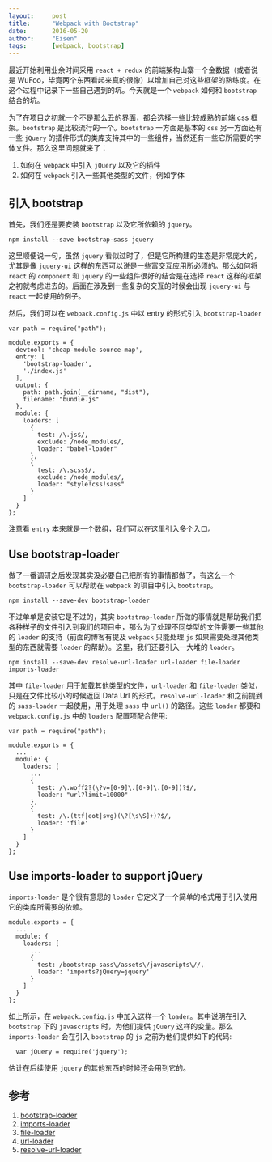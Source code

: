```yaml
---
layout:     post
title:      "Webpack with Bootstrap"
date:       2016-05-20
author:     "Eisen"
tags:       [webpack, bootstrap]
---
```


最近开始利用业余时间采用 `react + redux` 的前端架构山寨一个金数据（或者说是 WuFoo，毕竟两个东西看起来真的很像）以增加自己对这些框架的熟练度。在这个过程中记录下一些自己遇到的坑。今天就是一个 `webpack` 如何和 `bootstrap` 结合的坑。

为了在项目之初就一个不是那么丑的界面，都会选择一些比较成熟的前端 css 框架。`bootstrap` 是比较流行的一个。`bootstrap` 一方面是基本的 `css` 另一方面还有一些 `jQuery` 的插件形式的类库支持其中的一些组件，当然还有一些它所需要的字体文件。那么这里问题就来了：

1. 如何在 `webpack` 中引入 `jQuery` 以及它的插件
2. 如何在 `webpack` 引入一些其他类型的文件，例如字体

## 引入 bootstrap

首先，我们还是要安装 `bootstrap` 以及它所依赖的 `jquery`。

    npm install --save bootstrap-sass jquery

这里顺便说一句，虽然 `jquery` 看似过时了，但是它所构建的生态是非常庞大的，尤其是像 `jquery-ui` 这样的东西可以说是一些富交互应用所必须的。那么如何将 `react` 的 `component` 和 `jquery` 的一些组件很好的结合是在选择 `react` 这样的框架之初就考虑进去的。后面在涉及到一些复杂的交互的时候会出现 `jquery-ui` 与 `react` 一起使用的例子。

然后，我们可以在 `webpack.config.js` 中以 entry 的形式引入 `bootstrap-loader`

```
var path = require("path");

module.exports = {
  devtool: 'cheap-module-source-map',
  entry: [
    'bootstrap-loader',
    './index.js'
  ],
  output: {
    path: path.join(__dirname, "dist"),
    filename: "bundle.js"
  },
  module: {
    loaders: [
      {
        test: /\.js$/,
        exclude: /node_modules/,
        loader: "babel-loader"
      },
      {
        test: /\.scss$/,
        exclude: /node_modules/,
        loader: "style!css!sass"
      }
    ]
  }
};
```

注意看 `entry` 本来就是一个数组，我们可以在这里引入多个入口。

## Use bootstrap-loader

做了一番调研之后发现其实没必要自己把所有的事情都做了，有这么一个 `bootstrap-loader` 可以帮助在 `webpack` 的项目中引入 `bootstrap`。

    npm install --save-dev bootstrap-loader
    
不过单单是安装它是不过的，其实 `bootstrap-loader` 所做的事情就是帮助我们把各种样子的文件引入到我们的项目中，那么为了处理不同类型的文件需要一些其他的 `loader` 的支持（前面的博客有提及 `webpack` 只能处理 `js` 如果需要处理其他类型的东西就需要 `loader` 的帮助）。这里，我们还要引入一大堆的 `loader`。

    npm install --save-dev resolve-url-loader url-loader file-loader imports-loader
    
其中 `file-loader` 用于加载其他类型的文件，`url-loader` 和 `file-loader` 类似，只是在文件比较小的时候返回 Data Url 的形式。`resolve-url-loader` 和之前提到的 `sass-loader` 一起使用，用于处理 `sass` 中 `url()` 的路径。这些 `loader` 都要和 `webpack.config.js` 中的 `loaders` 配置项配合使用:

```
var path = require("path");

module.exports = {
  ...
  module: {
    loaders: [
      ...
      {
        test: /\.woff2?(\?v=[0-9]\.[0-9]\.[0-9])?$/,
        loader: "url?limit=10000"
      },
      {
        test: /\.(ttf|eot|svg)(\?[\s\S]+)?$/,
        loader: 'file'
      }
    ]
  }
};
```

## Use imports-loader to support jQuery

`imports-loader` 是个很有意思的 `loader` 它定义了一个简单的格式用于引入使用它的类库所需要的依赖。

```
module.exports = {
  ...
  module: {
    loaders: [
      ...
      {
        test: /bootstrap-sass\/assets\/javascripts\//,
        loader: 'imports?jQuery=jquery'
      }
    ]
  }
};
```

如上所示，在 `webpack.config.js` 中加入这样一个 `loader`。其中说明在引入 `bootstrap` 下的 `javascripts` 时，为他们提供 `jQuery` 这样的变量。那么 `imports-loader` 会在引入 `bootstrap` 的 `js` 之前为他们提供如下的代码:

      var jQuery = require('jquery');

估计在后续使用 `jquery` 的其他东西的时候还会用到它的。

## 参考

1. [bootstrap-loader](https://github.com/shakacode/bootstrap-loader)
2. [imports-loader](https://github.com/webpack/imports-loader)
3. [file-loader](https://github.com/webpack/file-loader)
4. [url-loader](https://github.com/webpack/url-loader)
5. [resolve-url-loader](https://github.com/bholloway/resolve-url-loader)






